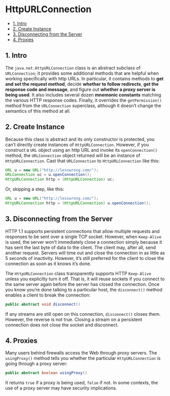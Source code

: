 # HttpURLConnection

<!-- TOC -->

- [1. Intro](#1-intro)
- [2. Create Instance](#2-create-instance)
- [3. Disconnecting from the Server](#3-disconnecting-from-the-server)
- [4. Proxies](#4-proxies)

<!-- /TOC -->

## 1. Intro

The `java.net.HttpURLConnection` class is an abstract subclass of `URLConnection`; it provides some additional methods that are helpful when working specifically with http URLs. In particular, it contains methods to **get and set the request method**, decide **whether to follow redirects**, **get the response code and message**, and figure out **whether a proxy server is being used**. It also includes several dozen **mnemonic constants** matching the various HTTP response codes. Finally, it overrides the `getPermission()` method from the `URLConnection` superclass, although it doesn’t change the semantics of this method at all.

## 2. Create Instance

Because this class is abstract and its only constructor is protected, you can’t directly create instances of `HttpURLConnection`. However, if you construct a `URL` object using an http URL and invoke its `openConnection()` method, the `URLConnection` object returned will be an instance of `HttpURLConnection`. Cast that `URLConnection` to `HttpURLConnection` like this:

```java
URL u = new URL("http://lesswrong.com/");
URLConnection uc = u.openConnection();
HttpURLConnection http = (HttpURLConnection) uc;
```

Or, skipping a step, like this:

```java
URL u = new URL("http://lesswrong.com/");
HttpURLConnection http = (HttpURLConnection) u.openConnection();
```

## 3. Disconnecting from the Server

HTTP 1.1 supports persistent connections that allow multiple requests and responses to be sent over a single TCP socket. However, when `Keep-Alive` is used, the server won’t immediately close a connection simply because it has sent the last byte of data to the client. The client may, after all, send another request. Servers will time out and close the connection in as little as 5 seconds of inactivity. However, it’s still preferred for the client to close the connection as soon as it knows it’s done.

The `HttpURLConnection` class transparently supports HTTP `Keep-Alive` unless you explicitly turn it off. That is, it will reuse sockets if you connect to the same server again before the server has closed the connection. Once you know you’re done talking to a particular host, the `disconnect()` method enables a client to break the connection:

```java
public abstract void disconnect()
```

If any streams are still open on this connection, `disconnect()` closes them. However, the reverse is not true. Closing a stream on a persistent connection does not close the socket and disconnect.

## 4. Proxies

Many users behind firewalls access the Web through proxy servers. The `usingProxy()` method tells you whether the particular `HttpURLConnection` is going through a proxy server:

```java
public abstract boolean usingProxy()
```

It returns `true` if a proxy is being used, `false` if not. In some contexts, the use of a proxy server may have security implications.
